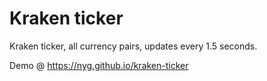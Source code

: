 Kraken ticker
=============

Kraken ticker, all currency pairs, updates every 1.5 seconds.

Demo @ https://nyg.github.io/kraken-ticker
